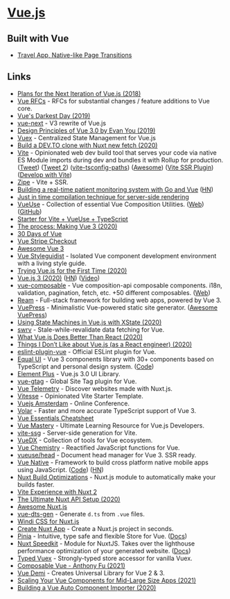 # [Vue.js](https://vuejs.org)

## Built with Vue

- [Travel App, Native-like Page Transitions](https://github.com/sdras/page-transitions-travelapp)

## Links

- [Plans for the Next Iteration of Vue.js (2018)](https://medium.com/the-vue-point/plans-for-the-next-iteration-of-vue-js-777ffea6fabf)
- [Vue RFCs](https://github.com/vuejs/rfcs) - RFCs for substantial changes / feature additions to Vue core.
- [Vue's Darkest Day (2019)](https://dev.to/danielelkington/vue-s-darkest-day-3fgh#0)
- [vue-next](https://github.com/vuejs/vue-next) - V3 rewrite of Vue.js
- [Design Principles of Vue 3.0 by Evan You (2019)](https://www.youtube.com/watch?v=WLpLYhnGqPA)
- [Vuex](https://github.com/vuejs/vuex) - Centralized State Management for Vue.js
- [Build a DEV.TO clone with Nuxt new fetch (2020)](https://nuxtjs.org/blog/build-dev-to-clone-with-nuxt-new-fetch)
- [Vite](https://github.com/vitejs/vite) - Opinionated web dev build tool that serves your code via native ES Module imports during dev and bundles it with Rollup for production. ([Tweet](https://twitter.com/HerrBertling/status/1334433014038847488)) ([Tweet 2](https://twitter.com/AdamRackis/status/1334494401440206849)) ([vite-tsconfig-paths](https://github.com/aleclarson/vite-tsconfig-paths)) ([Awesome](https://github.com/vitejs/awesome-vite)) ([Vite SSR Plugin](https://github.com/brillout/vite-plugin-ssr)) ([Develop with Vite](https://www.youtube.com/watch?v=xx8gEHet6n8))
- [Zipe](https://github.com/pikax/zipe) - Vite + SSR.
- [Building a real-time patient monitoring system with Go and Vue](https://kasvith.me/posts/how-we-created-a-realtime-patient-monitoring-system-with-go-and-vue/) ([HN](https://news.ycombinator.com/item?id=23051242))
- [Just in time compilation technique for server-side rendering](https://github.com/SmallComfort/vue-ssr-jit)
- [VueUse](https://github.com/vueuse/vueuse) - Collection of essential Vue Composition Utilities. ([Web](https://vueuse.js.org/)) ([GitHub](https://github.com/vueuse))
- [Starter for Vite + VueUse + TypeScript](https://github.com/antfu/vite-vueuse-starter)
- [The process: Making Vue 3 (2020)](https://increment.com/frontend/making-vue-3/)
- [30 Days of Vue](https://github.com/fullstackio/30-days-of-vue)
- [Vue Stripe Checkout](https://github.com/jofftiquez/vue-stripe-checkout)
- [Awesome Vue 3](https://github.com/blacksonic/awesome-vue-3)
- [Vue Styleguidist](https://github.com/vue-styleguidist/vue-styleguidist) - Isolated Vue component development environment with a living style guide.
- [Trying Vue.js for the First Time (2020)](https://www.youtube.com/watch?v=3OhLUYNw0TI)
- [Vue.js 3 (2020)](https://github.com/vuejs/vue-next/releases/tag/v3.0.0) ([HN](https://news.ycombinator.com/item?id=24518295)) ([Video](https://www.youtube.com/watch?v=Vp5ANvd88x0))
- [vue-composable](https://github.com/pikax/vue-composable) - Vue composition-api composable components. i18n, validation, pagination, fetch, etc. +50 different composables. ([Web](https://pikax.me/vue-composable/))
- [Ream](https://github.com/ream/ream) - Full-stack framework for building web apps, powered by Vue 3.
- [VuePress](https://github.com/vuejs/vuepress) - Minimalistic Vue-powered static site generator. ([Awesome VuePress](https://github.com/vuepress/awesome-vuepress))
- [Using State Machines in Vue.js with XState (2020)](https://frontstuff.io/using-state-machines-in-vuejs-with-xstate)
- [swrv](https://github.com/Kong/swrv) - Stale-while-revalidate data fetching for Vue.
- [What Vue.js Does Better Than React (2020)](https://hswolff.com/blog/what-vuejs-does-better-than-react/)
- [Things I Don’t Like about Vue.js (as a React engineer) (2020)](https://hswolff.com/blog/things-i-dont-like-about-vuejs-as-a-react-engineer/)
- [eslint-plugin-vue](https://github.com/vuejs/eslint-plugin-vue) - Official ESLint plugin for Vue.
- [Equal UI](https://quatrochan.github.io/Equal/) - Vue 3 components library with 30+ components based on TypeScript and personal design system. ([Code](https://github.com/quatrochan/Equal))
- [Element Plus](https://github.com/element-plus/element-plus) - Vue.js 3.0 UI Library.
- [vue-gtag](https://github.com/MatteoGabriele/vue-gtag) - Global Site Tag plugin for Vue.
- [Vue Telemetry](https://vuetelemetry.com/) - Discover websites made with Nuxt.js.
- [Vitesse](https://github.com/antfu/vitesse) - Opinionated Vite Starter Template.
- [Vuejs Amsterdam](https://vuejs.amsterdam/) - Online Conference.
- [Volar](https://github.com/johnsoncodehk/volar) - Faster and more accurate TypeScript support of Vue 3.
- [Vue Essentials Cheatsheet](https://www.vuemastery.com/pdf/Vue-Essentials-Cheat-Sheet.pdf)
- [Vue Mastery](https://www.vuemastery.com/) - Ultimate Learning Resource for Vue.js Developers.
- [vite-ssg](https://github.com/antfu/vite-ssg) - Server-side generation for Vite.
- [VueDX](https://github.com/znck/vue-developer-experience) - Collection of tools for Vue ecosystem.
- [Vue Chemistry](https://github.com/antfu/vue-chemistry) - Reactified JavaScript functions for Vue.
- [vueuse/head](https://github.com/vueuse/head) - Document head manager for Vue 3. SSR ready.
- [Vue Native](https://vue-native.io/) - Framework to build cross platform native mobile apps using JavaScript. ([Code](https://github.com/GeekyAnts/vue-native-core)) ([HN](https://news.ycombinator.com/item?id=25927184))
- [Nuxt Build Optimizations](https://github.com/loonpwn/nuxt-build-optimisations) - Nuxt.js module to automatically make your builds faster.
- [Vite Experience with Nuxt 2](https://github.com/nuxt/vite)
- [The Ultimate Nuxt API Setup (2020)](https://hire.jonasgalvez.com.br/2020/feb/22/the-ultimate-nuxt-api-setup/)
- [Awesome Nuxt.js](https://github.com/nuxt-community/awesome-nuxt)
- [vue-dts-gen](https://github.com/egoist/vue-dts-gen) - Generate `d.ts` from `.vue` files.
- [Windi CSS for Nuxt.js](https://github.com/windicss/nuxt-windicss-module)
- [Create Nuxt App](https://github.com/nuxt/create-nuxt-app) - Create a Nuxt.js project in seconds.
- [Pinia](https://github.com/posva/pinia) - Intuitive, type safe and flexible Store for Vue. ([Docs](https://pinia.esm.dev/introduction.html))
- [Nuxt Speedkit](https://github.com/GrabarzUndPartner/nuxt-speedkit) - Module for NuxtJS. Takes over the lighthouse performance optimization of your generated website. ([Docs](https://nuxt-speedkit.grabarzundpartner.dev/))
- [Typed Vuex](https://github.com/danielroe/typed-vuex) - Strongly-typed store accessor for vanilla Vuex.
- [Composable Vue - Anthony Fu (2021)](https://www.youtube.com/watch?v=IMJjP6edHd0)
- [Vue Demi](https://github.com/vueuse/vue-demi) - Creates Universal Library for Vue 2 & 3.
- [Scaling Your Vue Components for Mid-Large Size Apps (2021)](https://harlanzw.com/blog/scale-your-vue-components/)
- [Building a Vue Auto Component Importer (2020)](https://harlanzw.com/blog/vue-automatic-component-imports/)
